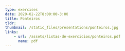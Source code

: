 ```yaml
---
type: exercises
date: 2020-02-22T8:00:00-3:00
title: Ponteiros
tldr: 
thumbnail: /static_files/presentations/ponteiros.jpg
links: 
    - url: /assets/listas-de-exercicios/ponteiros.pdf
      name: pdf
---
```

